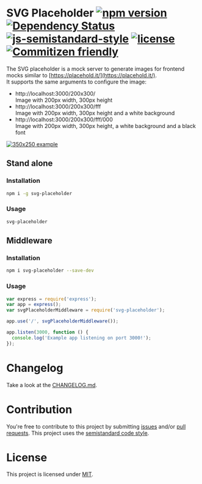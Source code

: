 # SVG Placeholder [![npm version](https://badge.fury.io/js/svg-placeholder.svg)](http://badge.fury.io/js/svg-placeholder) [![Dependency Status](https://david-dm.org/jantimon/svg-placeholder.svg)](https://david-dm.org/jantimon/svg-placeholder)  [![js-semistandard-style](https://img.shields.io/badge/code%20style-semistandard-brightgreen.svg?style=flat-square)](https://github.com/Flet/semistandard) [![license](https://img.shields.io/github/license/mashape/apistatus.svg?maxAge=2592000)]() [![Commitizen friendly](https://img.shields.io/badge/commitizen-friendly-brightgreen.svg)](http://commitizen.github.io/cz-cli/)

The SVG placeholder is a mock server to generate images for frontend mocks similar to [https://placehold.it/](https://placehold.it/).  
It supports the same arguments to configure the image:

  * http://localhost:3000/200x300/  
Image with 200px width, 300px height
  * http://localhost:3000/200x300/fff  
Image with 200px width, 300px height and a white background
  * http://localhost:3000/200x300/fff/000  
Image with 200px width, 300px height, a white background and a black font

[![350x250 example](https://rawgit.com/jantimon/svg-placeholder/master/example.svg)](https://github.com/jantimon/svg-placeholder/tree/master/example.svg)

## Stand alone

### Installation

```bash
npm i -g svg-placeholder
```

### Usage

```bash
svg-placeholder
```

## Middleware

### Installation

```bash
npm i svg-placeholder --save-dev
```

### Usage

```js
var express = require('express');
var app = express();
var svgPlaceholderMiddleware = require('svg-placeholder');

app.use('/', svgPlaceholderMiddleware());

app.listen(3000, function () {
  console.log('Example app listening on port 3000!');
});
```


# Changelog

Take a look at the  [CHANGELOG.md](https://github.com/jantimon/svg-placeholder/tree/master/CHANGELOG.md).


# Contribution

You're free to contribute to this project by submitting [issues](https://github.com/jantimon/svg-placeholder/issues) and/or [pull requests](https://github.com/jantimon/svg-placeholder/pulls).
This project uses the [semistandard code style](https://github.com/Flet/semistandard).

# License

This project is licensed under [MIT](https://github.com/jantimon/svg-placeholder/blob/master/LICENSE).
